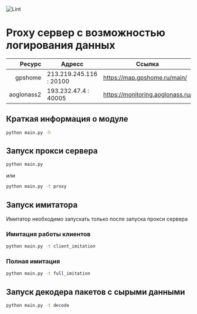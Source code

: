 ![Lint](https://github.com/zzzkorn/progress-proxylogger/actions/workflows/lint.yml/badge.svg)

# Proxy сервер с возможностью логирования данных

|     Ресурс | Адресс                  | Ссылка                           |
| ---------: | ----------------------- | -------------------------------- |
|    gpshome | 213.219.245.116 : 20100 | https://map.gpshome.ru/main/     |
| aoglonass2 | 193.232.47.4 : 40005    | https://monitoring.aoglonass.ru/ |

## Краткая информация о модуле

```bash
python main.py -h
```

## Запуск прокси сервера

```bash
python main.py
```

или

```bash
python main.py -t proxy
```

## Запуск имитатора

Имитатор необходимо запускать только после запуска прокси сервера

### Имитация работы клиентов

```bash
python main.py -t client_imitation
```

### Полная имитация

```bash
python main.py -t full_imitation
```

## Запуск декодера пакетов с сырыми данными

```bash
python main.py -t decode
```
